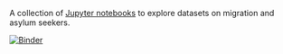 A collection of [Jupyter notebooks](http://jupyter.org) to explore datasets on migration and asylum seekers.

[![Binder](https://mybinder.org/badge.svg)](https://mybinder.org/v2/gh/crstn/raster2points/master)